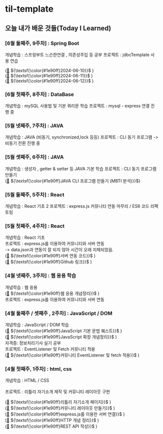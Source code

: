 # til-template

## 오늘 내가 배운 것들(Today I Learned)

### [6월 둘째주, 9주차] : Spring Boot
개념학습 : 스프링부트 느슨한연결 , 의존성주입 등 공부
프로젝트 : jdbcTemplate 사용 연습

 ([📩](https://github.com/100-hours-a-week/alan-til/blob/main/June/2024-06-10) ${\textsf{\color{#1e90ff}2024-06-10}}$ ) 
 <br>
 ([📩](https://github.com/100-hours-a-week/alan-til/blob/main/June/2024-06-11) ${\textsf{\color{#1e90ff}2024-06-11}}$ ) 
 <br>
 ([📩](https://github.com/100-hours-a-week/alan-til/blob/main/June/2024-06-12) ${\textsf{\color{#1e90ff}2024-06-12}}$ ) 
 <br>

### [6월 첫째주, 8주차] : DataBase
개념학습 : mySQL 사용법 및 기본 쿼리문 학습
프로젝트 : mysql - express 연결 진행 중


### [5월 넷째주, 7주차] : JAVA
개념학습 : JAVA (비동기, synchronized,lock 등등)
프로젝트 : CLI 동기 프로그램 -> 비동기 전환 진행 중


### [5월 셋째주, 6주차] : JAVA

개념학습 : 생성자 , getter & setter 등 JAVA 기본 학습
프로젝트 : CLI 동기 프로그램 만들기
<br>
([📩](https://www.notion.so/JAVA-6-CLI-ecc882b7111349eaa783e5fd5c59192e) ${\textsf{\color{#1e90ff}JAVA CLI 프로그램 만들기 (MBTI 분석)}}$)

### [5월 둘째주, 5주차] : React

개념학습 : React 기초 2
프로젝트 : express.js 커뮤니티 연동 마무리 / ES6 코드 리팩토링


### [5월 첫째주, 4주차] : React

개념학습 : React 기초
<br>
프로젝트 : express.js를 이용하여 커뮤니티와 서버 연동<br>
-> data.json과 연동이 잘 되지 않아 시간이 오래 지체되었음.
<br>
([📩](https://working-element-c79.notion.site/2-3-ad0b0973041e4d9ebb63d947ea566234) ${\textsf{\color{#1e90ff}서버 연동 코드}}$ )
<br>
([📩](https://github.com/100-hours-a-week/5-alan-lee-community.git) ${\textsf{\color{#1e90ff}Github 링크}}$ )


### [4월 넷째주, 3주차] : 웹 응용 학습

개념학습 : 웹 응용
<br>
([📩](https://www.notion.so/alan-4-9661b0a9fc2b4766b541c34ab34ae2f1) ${\textsf{\color{#1e90ff}웹 응용 개념정리}}$ ) 
<br>
프로젝트 : express.js를 이용하여 커뮤니티와 서버 연동



### [4월 둘째주 / 셋째주 , 2주차] : JavaScript / DOM

개념학습 : JavaScript / DOM 학습
<br>
([📩](https://www.notion.so/2-JavaScript-1-e5c35e005817433ea060d28e719dbe75) ${\textsf{\color{#1e90ff}JavaScript 기본 문법 퀘스트}}$ ) 
<br>
([📩](https://working-element-c79.notion.site/3-alan-4a6519eba08f4cfb967ba009814f0f4d?pvs=4) ${\textsf{\color{#1e90ff}JavaScript 확장 개념정리}}$ )
<br>
자격증: 정보처리기사 실기 공부
<br>
프로젝트 : EventListener 및 Fetch 커뮤니티 적용
<br>
([📩](https://goorm.notion.site/2-2-23d5a98bf69646ab8f66dbdb23a55257?pvs=4) ${\textsf{\color{#1e90ff}커뮤니티 EventListener 및 fetch 적용}}$ ) 



### [4월 첫째주, 1주차] : html, css

개념학습 : HTML / CSS <br><br>
프로젝트 : 리틀리 자기소개 제작 및 커뮤니티 레이아웃 구현

 ([📩](https://www.notion.so/My-profile-4975f7c925564fc0b49f5a0d9353e009?pvs=4) ${\textsf{\color{#1e90ff}리틀리 자기소개 페이지}}$ ) 
 <br>
  ([📩](https://www.notion.so/1-2-c980b8f828f34114a9fbdd6ca00e26f7) ${\textsf{\color{#1e90ff}커뮤니티 레이아웃 만들기}}$ ) 
  <br>
  ([📩](https://www.notion.so/1-3-html-92428127cefe48dfaf7741e4e5168028) ${\textsf{\color{#1e90ff}express.js를 이용한 서버 연결}}$ ) 
    <br>
  ([📩](https://www.notion.so/1-4-HTTP-3445811a1fbf42a69ee737673f5ff0a2) ${\textsf{\color{#1e90ff}HTTP 개념 정리}}$ ) 
  <br>
  ([📩](  https://www.notion.so/goorm/1-5-REST-API-ccc3c3099bf3416da837960422f777d5?pvs=4) ${\textsf{\color{#1e90ff}REST API 작성}}$ ) 









